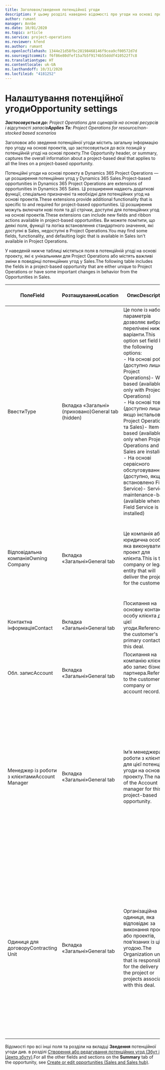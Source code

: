 ```yaml
---
title: Заголовок/зведення потенційної угоди
description: У цьому розділі наведено відомості про угоди на основі проектів, а також позиції потенційної угоди на основі проектів.
author: rumant
manager: Annbe
ms.date: 10/01/2020
ms.topic: article
ms.service: project-operations
ms.reviewer: kfend
ms.author: rumant
ms.openlocfilehash: 1344e21d58fbc28198468146f9cea9cf00572d7d
ms.sourcegitcommit: f6f86e80dfef15a7b5f9174b55dddf410522f7c8
ms.translationtype: HT
ms.contentlocale: uk-UA
ms.lasthandoff: 10/31/2020
ms.locfileid: "4181252"
---
```

# <a name="opportunity-settings"></a><span data-ttu-id="cd886-103">Налаштування потенційної угоди</span><span class="sxs-lookup"><span data-stu-id="cd886-103">Opportunity settings</span></span>

<span data-ttu-id="cd886-104">_**Застосовується до:** Project Operations для сценаріїв на основі ресурсів і відсутності запасів_</span><span class="sxs-lookup"><span data-stu-id="cd886-104">_**Applies To:** Project Operations for resource/non-stocked based scenarios_</span></span>


<span data-ttu-id="cd886-105">Заголовок або зведення потенційної угоди містить загальну інформацію про угоду на основі проектів, що застосовується до всіх позицій у потенційній угоді на основі проекту.</span><span class="sxs-lookup"><span data-stu-id="cd886-105">The Opportunity header, or summary, captures the overall information about a project-based deal that applies to all the lines on a project-based opportunity.</span></span>

<span data-ttu-id="cd886-106">Потенційні угоди на основі проекту в Dynamics 365 Project Operations — це розширення потенційних угод у Dynamics 365 Sales.</span><span class="sxs-lookup"><span data-stu-id="cd886-106">Project-based opportunities in Dynamics 365 Project Operations are extensions of opportunities in Dynamics 365 Sales.</span></span> <span data-ttu-id="cd886-107">Ці розширення надають додаткові функції, спеціально призначені та необхідні для потенційних угод на основі проектів.</span><span class="sxs-lookup"><span data-stu-id="cd886-107">These extensions provide additional functionality that is specific to and required for project-based opportunities.</span></span> <span data-ttu-id="cd886-108">Ці розширення можуть включати нові поля та дії стрічки, доступні для потенційних угод на основі проектів.</span><span class="sxs-lookup"><span data-stu-id="cd886-108">These extensions can include new fields and ribbon actions available in project-based opportunities.</span></span> <span data-ttu-id="cd886-109">Ви можете помітити, що деякі поля, функції та логіка встановлення стандартного значення, які доступні в Sales, недоступні в Project Operations.</span><span class="sxs-lookup"><span data-stu-id="cd886-109">You may find some fields, functionality, and defaulting logic that is available in Sales isn't available in Project Operations.</span></span>

<span data-ttu-id="cd886-110">У наведеній нижче таблиці містяться поля в потенційній угоді на основі проекту, які є унікальними для Project Operations або містять важливі зміни в поведінці потенційних угод у Sales.</span><span class="sxs-lookup"><span data-stu-id="cd886-110">The following table includes the fields in a project-based opportunity that are either unique to Project Operations or have some important changes in behavior from the Opportunities in Sales.</span></span>

| <span data-ttu-id="cd886-111">**Поле**</span><span class="sxs-lookup"><span data-stu-id="cd886-111">**Field**</span></span> | <span data-ttu-id="cd886-112">**Розташування**</span><span class="sxs-lookup"><span data-stu-id="cd886-112">**Location**</span></span> | <span data-ttu-id="cd886-113">**Опис**</span><span class="sxs-lookup"><span data-stu-id="cd886-113">**Description**</span></span> | <span data-ttu-id="cd886-114">**Вплив на наступні етапи**</span><span class="sxs-lookup"><span data-stu-id="cd886-114">**Downstream impact**</span></span> |
| --- | --- | --- | --- |
| <span data-ttu-id="cd886-115">Ввести</span><span class="sxs-lookup"><span data-stu-id="cd886-115">Type</span></span> | <span data-ttu-id="cd886-116">Вкладка «Загальні» (приховано)</span><span class="sxs-lookup"><span data-stu-id="cd886-116">General tab (hidden)</span></span> | <span data-ttu-id="cd886-117">Це поле із набором параметрів дозволяє вибрати перелічені нижче варіанти.</span><span class="sxs-lookup"><span data-stu-id="cd886-117">This option set field has the following options:</span></span></br><span data-ttu-id="cd886-118">- На основі робіт (доступно лише з Project Operations)</span><span class="sxs-lookup"><span data-stu-id="cd886-118">- Work-based (available only with Project Operations)</span></span></br><span data-ttu-id="cd886-119">- На основі товарів (доступно лише якщо інстальовано Project Operations та Sales)</span><span class="sxs-lookup"><span data-stu-id="cd886-119">- Item-based (available only when Project Operations and Sales are installed)</span></span></br><span data-ttu-id="cd886-120">- На основі сервісного обслуговування (доступно, якщо встановлено Field Service)</span><span class="sxs-lookup"><span data-stu-id="cd886-120">- Service maintenance-based (available when Field Service is installed)</span></span> | <span data-ttu-id="cd886-121">У разі використання Project Operations для цього значення поля автоматично встановлюється значення **На основі робіт**, яке класифікує потенційну угоду як угоду на основі проекту.</span><span class="sxs-lookup"><span data-stu-id="cd886-121">When you use Project Operations, this field value is automatically set to **Work-based** which classifies the Opportunity as project-based.</span></span> <span data-ttu-id="cd886-122">Потенційна угода має бути угодою на основі проекту, щоб дозволити усі спеціальні розширення та функції на основі проекту пізніше у процесі збуту для цієї угоди.</span><span class="sxs-lookup"><span data-stu-id="cd886-122">An Opportunity should be project-based to enable all project-specific extensions and functionality in the downstream sales process for this deal.</span></span> |
| <span data-ttu-id="cd886-123">Відповідальна компанія</span><span class="sxs-lookup"><span data-stu-id="cd886-123">Owning Company</span></span> | <span data-ttu-id="cd886-124">Вкладка «Загальні»</span><span class="sxs-lookup"><span data-stu-id="cd886-124">General tab</span></span> | <span data-ttu-id="cd886-125">Це компанія або юридична особа, яка виконуватиме проект для клієнта.</span><span class="sxs-lookup"><span data-stu-id="cd886-125">This is the company or legal entity that will deliver the project for the customer.</span></span> | <span data-ttu-id="cd886-126">Ці відомості поля копіюватимуться до відповідного поля в ціновій пропозиції проекту, створеній з цієї потенційної угоди.</span><span class="sxs-lookup"><span data-stu-id="cd886-126">This field information will be copied to the corresponding field on the Project quote that is created from this Opportunity.</span></span> |
| <span data-ttu-id="cd886-127">Контактна інформація</span><span class="sxs-lookup"><span data-stu-id="cd886-127">Contact</span></span> | <span data-ttu-id="cd886-128">Вкладка «Загальні»</span><span class="sxs-lookup"><span data-stu-id="cd886-128">General tab</span></span> | <span data-ttu-id="cd886-129">Посилання на основну контактну особу клієнта для цієї угоди.</span><span class="sxs-lookup"><span data-stu-id="cd886-129">Reference to the customer's primary contact for this deal.</span></span> | |
| <span data-ttu-id="cd886-130">Обл. запис</span><span class="sxs-lookup"><span data-stu-id="cd886-130">Account</span></span> | <span data-ttu-id="cd886-131">Вкладка «Загальні»</span><span class="sxs-lookup"><span data-stu-id="cd886-131">General tab</span></span> | <span data-ttu-id="cd886-132">Посилання на компанію клієнта або запис бізнес-партнера.</span><span class="sxs-lookup"><span data-stu-id="cd886-132">Reference to the customer's company or account record.</span></span> | |
| <span data-ttu-id="cd886-133">Менеджер із роботи з клієнтами</span><span class="sxs-lookup"><span data-stu-id="cd886-133">Account Manager</span></span> | <span data-ttu-id="cd886-134">Вкладка «Загальні»</span><span class="sxs-lookup"><span data-stu-id="cd886-134">General tab</span></span> | <span data-ttu-id="cd886-135">Ім’я менеджера із роботи з клієнтами для цієї потенційної угоди на основі проекту.</span><span class="sxs-lookup"><span data-stu-id="cd886-135">The name of the Account manager for this project-based opportunity.</span></span> | <span data-ttu-id="cd886-136">Менеджер із роботи з клієнтами відповідає за керування зв’язками з клієнтом до завершення цього проекту.</span><span class="sxs-lookup"><span data-stu-id="cd886-136">The Account manager is responsible for managing the relationship with the customer through the completion of this project.</span></span> <span data-ttu-id="cd886-137">На основі запису планованого ресурсу, прив’язаного до менеджера із роботи з клієнтами, для одиниці з договору встановлюється значення за замовчуванням.</span><span class="sxs-lookup"><span data-stu-id="cd886-137">Based on the bookable resource record tied to the Account manager, the contracting unit is defaulted.</span></span> |
| <span data-ttu-id="cd886-138">Одиниця для договору</span><span class="sxs-lookup"><span data-stu-id="cd886-138">Contracting Unit</span></span> | <span data-ttu-id="cd886-139">Вкладка «Загальні»</span><span class="sxs-lookup"><span data-stu-id="cd886-139">General tab</span></span> | <span data-ttu-id="cd886-140">Організаційна одиниця, яка відповідає за виконання проекту або проектів, пов’язаних із цією угодою.</span><span class="sxs-lookup"><span data-stu-id="cd886-140">The Organization unit that is responsible for the delivery of the project or projects associated with this deal.</span></span> | <span data-ttu-id="cd886-141">Одиниця для договору — це підрозділ компанії, який виконуватиме проекти після закриття угоди.</span><span class="sxs-lookup"><span data-stu-id="cd886-141">The contracting unit is the division of the company that will complete the project(s) after the deal is closed.</span></span> <span data-ttu-id="cd886-142">Кожна одиниця для договору має грошову одиницю, і ця грошова одиниця використовується для звіту із запланованих і фактичних витрат, що виникли під час реалізації проекту.</span><span class="sxs-lookup"><span data-stu-id="cd886-142">Every contracting unit has a currency, and this currency is used to report estimated and actual costs incurred during the project.</span></span> |

<span data-ttu-id="cd886-143">Відомості про всі інші поля та розділи на вкладці **Зведення** потенційної угоди див. в розділі [Створення або редагування потенційних угод (Збут і Центр збуту)](https://docs.microsoft.com/dynamics365/sales-enterprise/create-edit-opportunity-sales).</span><span class="sxs-lookup"><span data-stu-id="cd886-143">For all the other fields and sections on the **Summary** tab of the opportunity, see [Create or edit opportunities (Sales and Sales hub)](https://docs.microsoft.com/dynamics365/sales-enterprise/create-edit-opportunity-sales).</span></span>

